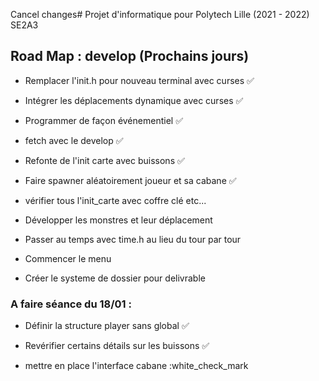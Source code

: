 Cancel changes# Projet d'informatique pour Polytech Lille (2021 - 2022) SE2A3

## Road Map : develop (Prochains jours)

- Remplacer l'init.h pour nouveau terminal avec curses :white_check_mark:

- Intégrer les déplacements dynamique avec curses :white_check_mark:

- Programmer de façon événementiel :white_check_mark:

- fetch avec le develop :white_check_mark:

- Refonte de l'init carte avec buissons :white_check_mark:

- Faire spawner aléatoirement joueur et sa cabane :white_check_mark:

- vérifier tous l'init_carte avec coffre clé etc...

- Développer les monstres et leur déplacement

- Passer au temps avec time.h au lieu du tour par tour

- Commencer le menu

- Créer le systeme de dossier pour delivrable

### A faire séance du 18/01 : 

- Définir la structure player sans global :white_check_mark:

- Revérifier certains détails sur les buissons :white_check_mark:

- mettre en place l'interface cabane :white_check_mark

